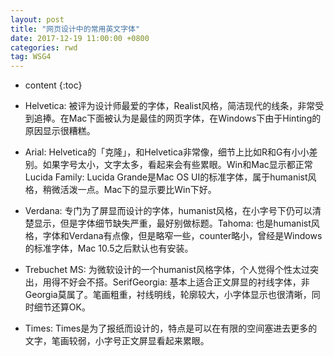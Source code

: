 ```yaml
---
layout: post
title: "网页设计中的常用英文字体"
date: 2017-12-19 11:00:00 +0800 
categories: rwd
tag: WSG4
---
```

* content
{:toc}


* Helvetica: 被评为设计师最爱的字体，Realist风格，简洁现代的线条，非常受到追捧。在Mac下面被认为是最佳的网页字体，在Windows下由于Hinting的原因显示很糟糕。
* Arial: Helvetica的「克隆」，和Helvetica非常像，细节上比如R和G有小小差别。如果字号太小，文字太多，看起来会有些累眼。Win和Mac显示都正常Lucida Family: Lucida Grande是Mac OS UI的标准字体，属于humanist风格，稍微活泼一点。Mac下的显示要比Win下好。
* Verdana: 专门为了屏显而设计的字体，humanist风格，在小字号下仍可以清楚显示，但是字体细节缺失严重，最好别做标题。Tahoma: 也是humanist风格，字体和Verdana有点像，但是略窄一些，counter略小，曾经是Windows的标准字体，Mac 10.5之后默认也有安装。
* Trebuchet MS: 为微软设计的一个humanist风格字体，个人觉得个性太过突出，用得不好会不搭。SerifGeorgia: 基本上适合正文屏显的衬线字体，非Georgia莫属了。笔画粗重，衬线明线，轮廓较大，小字体显示也很清晰，同时细节还算OK。
* Times: Times是为了报纸而设计的，特点是可以在有限的空间塞进去更多的文字，笔画较弱，小字号正文屏显看起来累眼。

